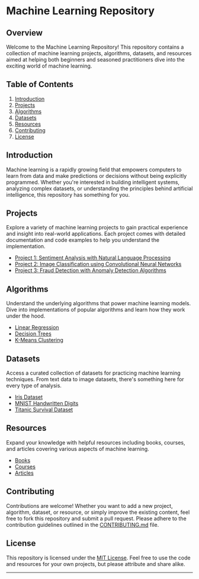 # Machine Learning Repository

## Overview

Welcome to the Machine Learning Repository! This repository contains a collection of machine learning projects, algorithms, datasets, and resources aimed at helping both beginners and seasoned practitioners dive into the exciting world of machine learning.

## Table of Contents

1. [Introduction](#introduction)
2. [Projects](#projects)
3. [Algorithms](#algorithms)
4. [Datasets](#datasets)
5. [Resources](#resources)
6. [Contributing](#contributing)
7. [License](#license)

## Introduction

Machine learning is a rapidly growing field that empowers computers to learn from data and make predictions or decisions without being explicitly programmed. Whether you're interested in building intelligent systems, analyzing complex datasets, or understanding the principles behind artificial intelligence, this repository has something for you.

## Projects

Explore a variety of machine learning projects to gain practical experience and insight into real-world applications. Each project comes with detailed documentation and code examples to help you understand the implementation.

- [Project 1: Sentiment Analysis with Natural Language Processing](projects/sentiment-analysis)
- [Project 2: Image Classification using Convolutional Neural Networks](projects/image-classification)
- [Project 3: Fraud Detection with Anomaly Detection Algorithms](projects/fraud-detection)

## Algorithms

Understand the underlying algorithms that power machine learning models. Dive into implementations of popular algorithms and learn how they work under the hood.

- [Linear Regression](algorithms/linear-regression)
- [Decision Trees](algorithms/decision-trees)
- [K-Means Clustering](algorithms/k-means)

## Datasets

Access a curated collection of datasets for practicing machine learning techniques. From text data to image datasets, there's something here for every type of analysis.

- [Iris Dataset](datasets/iris)
- [MNIST Handwritten Digits](datasets/mnist)
- [Titanic Survival Dataset](datasets/titanic)

## Resources

Expand your knowledge with helpful resources including books, courses, and articles covering various aspects of machine learning.

- [Books](resources/books.md)
- [Courses](resources/courses.md)
- [Articles](resources/articles.md)

## Contributing

Contributions are welcome! Whether you want to add a new project, algorithm, dataset, or resource, or simply improve the existing content, feel free to fork this repository and submit a pull request. Please adhere to the contribution guidelines outlined in the [CONTRIBUTING.md](CONTRIBUTING.md) file.

## License

This repository is licensed under the [MIT License](LICENSE). Feel free to use the code and resources for your own projects, but please attribute and share alike.

---



  
